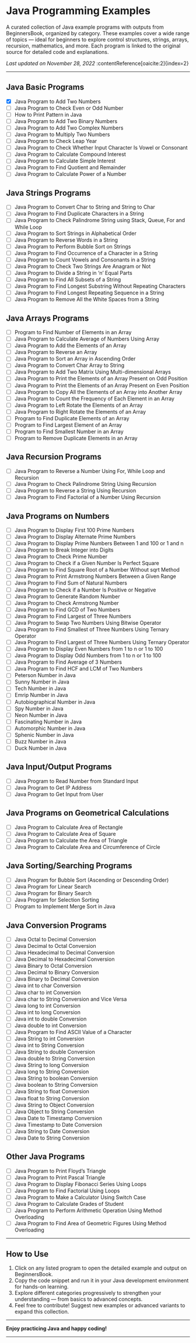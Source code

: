 # Java Programming Examples

A curated collection of Java example programs with outputs from BeginnersBook, organized by category. These examples cover a wide range of topics — ideal for beginners to explore control structures, strings, arrays, recursion, mathematics, and more. Each program is linked to the original source for detailed code and explanations.

_Last updated on November 28, 2022_ :contentReference[oaicite:2]{index=2}

---

##  Java Basic Programs
- [x] Java Program to Add Two Numbers  
- [ ] Java Program to Check Even or Odd Number  
- [ ] How to Print Pattern in Java  
- [ ] Java Program to Add Two Binary Numbers  
- [ ] Java Program to Add Two Complex Numbers  
- [ ] Java Program to Multiply Two Numbers  
- [ ] Java Program to Check Leap Year  
- [ ] Java Program to Check Whether Input Character Is Vowel or Consonant  
- [ ] Java Program to Calculate Compound Interest  
- [ ] Java Program to Calculate Simple Interest  
- [ ] Java Program to Find Quotient and Remainder  
- [ ] Java Program to Calculate Power of a Number  

##  Java Strings Programs
- [ ] Java Program to Convert Char to String and String to Char  
- [ ] Java Program to Find Duplicate Characters in a String  
- [ ] Java Program to Check Palindrome String using Stack, Queue, For and While Loop  
- [ ] Java Program to Sort Strings in Alphabetical Order  
- [ ] Java Program to Reverse Words in a String  
- [ ] Java Program to Perform Bubble Sort on Strings  
- [ ] Java Program to Find Occurrence of a Character in a String  
- [ ] Java Program to Count Vowels and Consonants in a String  
- [ ] Java Program to Check Two Strings Are Anagram or Not  
- [ ] Java Program to Divide a String in ‘n’ Equal Parts  
- [ ] Java Program to Find All Subsets of a String  
- [ ] Java Program to Find Longest Substring Without Repeating Characters  
- [ ] Java Program to Find Longest Repeating Sequence in a String  
- [ ] Java Program to Remove All the White Spaces from a String  

##  Java Arrays Programs
- [ ] Program to Find Number of Elements in an Array  
- [ ] Java Program to Calculate Average of Numbers Using Array  
- [ ] Java Program to Add the Elements of an Array  
- [ ] Java Program to Reverse an Array  
- [ ] Java Program to Sort an Array in Ascending Order  
- [ ] Java Program to Convert Char Array to String  
- [ ] Java Program to Add Two Matrix Using Multi-dimensional Arrays  
- [ ] Java Program to Print the Elements of an Array Present on Odd Position  
- [ ] Java Program to Print the Elements of an Array Present on Even Position  
- [ ] Java Program to Copy All the Elements of an Array into Another Array  
- [ ] Java Program to Count the Frequency of Each Element in an Array  
- [ ] Java Program to Left Rotate the Elements of an Array  
- [ ] Java Program to Right Rotate the Elements of an Array  
- [ ] Program to Find Duplicate Elements of an Array  
- [ ] Program to Find Largest Element of an Array  
- [ ] Program to Find Smallest Number in an Array  
- [ ] Program to Remove Duplicate Elements in an Array  

##  Java Recursion Programs
- [ ] Java Program to Reverse a Number Using For, While Loop and Recursion  
- [ ] Java Program to Check Palindrome String Using Recursion  
- [ ] Java Program to Reverse a String Using Recursion  
- [ ] Java Program to Find Factorial of a Number Using Recursion  

##  Java Programs on Numbers
- [ ] Java Program to Display First 100 Prime Numbers  
- [ ] Java Program to Display Alternate Prime Numbers  
- [ ] Java Program to Display Prime Numbers Between 1 and 100 or 1 and n  
- [ ] Java Program to Break Integer into Digits  
- [ ] Java Program to Check Prime Number  
- [ ] Java Program to Check if a Given Number Is Perfect Square  
- [ ] Java Program to Find Square Root of a Number Without sqrt Method  
- [ ] Java Program to Print Armstrong Numbers Between a Given Range  
- [ ] Java Program to Find Sum of Natural Numbers  
- [ ] Java Program to Check if a Number Is Positive or Negative  
- [ ] Java Program to Generate Random Number  
- [ ] Java Program to Check Armstrong Number  
- [ ] Java Program to Find GCD of Two Numbers  
- [ ] Java Program to Find Largest of Three Numbers  
- [ ] Java Program to Swap Two Numbers Using Bitwise Operator  
- [ ] Java Program to Find Smallest of Three Numbers Using Ternary Operator  
- [ ] Java Program to Find Largest of Three Numbers Using Ternary Operator  
- [ ] Java Program to Display Even Numbers from 1 to n or 1 to 100  
- [ ] Java Program to Display Odd Numbers from 1 to n or 1 to 100  
- [ ] Java Program to Find Average of 3 Numbers  
- [ ] Java Program to Find HCF and LCM of Two Numbers  
- [ ] Peterson Number in Java  
- [ ] Sunny Number in Java  
- [ ] Tech Number in Java  
- [ ] Emrip Number in Java  
- [ ] Autobiographical Number in Java  
- [ ] Spy Number in Java  
- [ ] Neon Number in Java  
- [ ] Fascinating Number in Java  
- [ ] Automorphic Number in Java  
- [ ] Sphenic Number in Java  
- [ ] Buzz Number in Java  
- [ ] Duck Number in Java  

##  Java Input/Output Programs
- [ ] Java Program to Read Number from Standard Input  
- [ ] Java Program to Get IP Address  
- [ ] Java Program to Get Input from User  

##  Java Programs on Geometrical Calculations
- [ ] Java Program to Calculate Area of Rectangle  
- [ ] Java Program to Calculate Area of Square  
- [ ] Java Program to Calculate the Area of Triangle  
- [ ] Java Program to Calculate Area and Circumference of Circle  

##  Java Sorting/Searching Programs
- [ ] Java Program for Bubble Sort (Ascending or Descending Order)  
- [ ] Java Program for Linear Search  
- [ ] Java Program for Binary Search  
- [ ] Java Program for Selection Sorting  
- [ ] Program to Implement Merge Sort in Java  

##  Java Conversion Programs
- [ ] Java Octal to Decimal Conversion  
- [ ] Java Decimal to Octal Conversion  
- [ ] Java Hexadecimal to Decimal Conversion  
- [ ] Java Decimal to Hexadecimal Conversion  
- [ ] Java Binary to Octal Conversion  
- [ ] Java Decimal to Binary Conversion  
- [ ] Java Binary to Decimal Conversion  
- [ ] Java int to char Conversion  
- [ ] Java char to int Conversion  
- [ ] Java char to String Conversion and Vice Versa  
- [ ] Java long to int Conversion  
- [ ] Java int to long Conversion  
- [ ] Java int to double Conversion  
- [ ] Java double to int Conversion  
- [ ] Java Program to Find ASCII Value of a Character  
- [ ] Java String to int Conversion  
- [ ] Java int to String Conversion  
- [ ] Java String to double Conversion  
- [ ] Java double to String Conversion  
- [ ] Java String to long Conversion  
- [ ] Java long to String Conversion  
- [ ] Java String to boolean Conversion  
- [ ] Java boolean to String Conversion  
- [ ] Java String to float Conversion  
- [ ] Java float to String Conversion  
- [ ] Java String to Object Conversion  
- [ ] Java Object to String Conversion  
- [ ] Java Date to Timestamp Conversion  
- [ ] Java Timestamp to Date Conversion  
- [ ] Java String to Date Conversion  
- [ ] Java Date to String Conversion  

##  Other Java Programs
- [ ] Java Program to Print Floyd’s Triangle  
- [ ] Java Program to Print Pascal Triangle  
- [ ] Java Program to Display Fibonacci Series Using Loops  
- [ ] Java Program to Find Factorial Using Loops  
- [ ] Java Program to Make a Calculator Using Switch Case  
- [ ] Java Program to Calculate Grades of Student  
- [ ] Java Program to Perform Arithmetic Operation Using Method Overloading  
- [ ] Java Program to Find Area of Geometric Figures Using Method Overloading  

---

## How to Use

1. Click on any listed program to open the detailed example and output on BeginnersBook.
2. Copy the code snippet and run it in your Java development environment for hands-on learning.
3. Explore different categories progressively to strengthen your understanding — from basics to advanced concepts.
4. Feel free to contribute! Suggest new examples or advanced variants to expand this collection.

---

**Enjoy practicing Java and happy coding!**

---